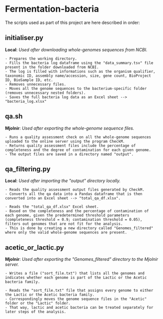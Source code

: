 # Fermentation-bacteria

The scripts used as part of this project are here described in order:

## initialiser.py
**Local**: *Used after downloading whole-genomes sequences from NCBI.*
 ~~~
- Prepares the working directory.
- Fills the bacteria log dataframe using the "data_summary.tsv" file present in the folder downloaded from NCBI.
- The log is filled with informations such as the organism qualifier, taxonomic ID, assembly name/accession, size, gene count, BioProject ID, BioSample ID, etc.
- Removes unnecessary files.
- Moves all the genome sequences to the bacterium-specific folder (removes unnecessary nested folders).
- Saves the full bacteria log data as an Excel sheet --> "bacteria_log.xlsx"
~~~


## qa.sh
**Mjolnir**: *Used after exporting the whole-genome sequence files.*
~~~
- Runs a quality assessment check on all the whole-genome sequences uploaded to the online server using the program CheckM.
- Returns quality assessment files include the percentage of completeness and the degree of contamination for each given genome.
- The output files are saved in a directory named "output".
~~~

## qa_filtering.py
**Local**: *Used after importing the "output" directory locally.*
~~~
- Reads the quality assessment output files generated by CheckM.
- Converts all the qa data into a Pandas dataframe that is then converted into an Excel sheet --> "total_qa_df.xlsx".

- Reads the "total_qa_df.xlsx" Excel sheet.
- Based on the completeness and the percentage of contamination of each genome, given the predetermined threshold parameters (completeness threshold = 0.9; contamination threshold = 0.05), filters out genomes that are not fit for the analysis. 
- This is done by creating a new directory called "Genomes_filtered" where only the valid whole-genome sequences are present.
~~~


## acetic_or_lactic.py
**Mjolnir**: *Used after exporting the "Genomes_filtered" directory to the Mjolnir server.*
~~~
- Writes a file ("sort_file.txt") that lists all the genomes and indicates whether each genome is part of the Lactic or the Acetic bacteria family.

- Reads the "sort_file.txt" file that assigns every genome to either the Lactic or the Acetic bacteria family.
- Correspondingly moves the genome sequence files in the "Acetic" folder or the "Lactic" folder. 
- That way, lactic and acetic bacteria can be treated separately for later steps of the analysis.
~~~
